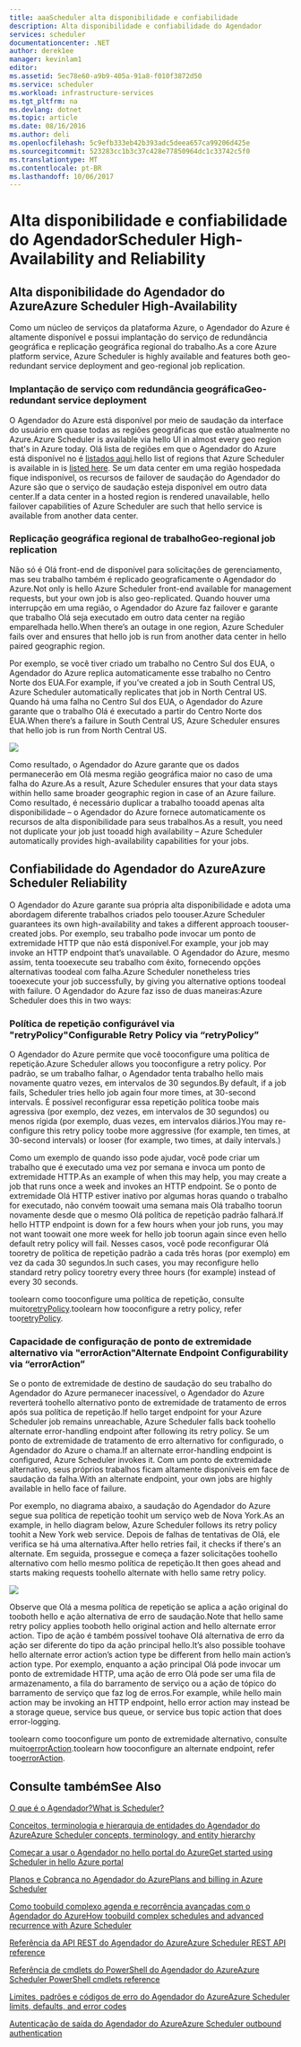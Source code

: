 ```yaml
---
title: aaaScheduler alta disponibilidade e confiabilidade
description: Alta disponibilidade e confiabilidade do Agendador
services: scheduler
documentationcenter: .NET
author: derek1ee
manager: kevinlam1
editor: 
ms.assetid: 5ec78e60-a9b9-405a-91a8-f010f3872d50
ms.service: scheduler
ms.workload: infrastructure-services
ms.tgt_pltfrm: na
ms.devlang: dotnet
ms.topic: article
ms.date: 08/16/2016
ms.author: deli
ms.openlocfilehash: 5c9efb333eb42b393adc5deea657ca99206d425e
ms.sourcegitcommit: 523283cc1b3c37c428e77850964dc1c33742c5f0
ms.translationtype: MT
ms.contentlocale: pt-BR
ms.lasthandoff: 10/06/2017
---
```

# <a name="scheduler-high-availability-and-reliability"></a><span data-ttu-id="f02bd-103">Alta disponibilidade e confiabilidade do Agendador</span><span class="sxs-lookup"><span data-stu-id="f02bd-103">Scheduler High-Availability and Reliability</span></span>
## <a name="azure-scheduler-high-availability"></a><span data-ttu-id="f02bd-104">Alta disponibilidade do Agendador do Azure</span><span class="sxs-lookup"><span data-stu-id="f02bd-104">Azure Scheduler High-Availability</span></span>
<span data-ttu-id="f02bd-105">Como um núcleo de serviços da plataforma Azure, o Agendador do Azure é altamente disponível e possui implantação do serviço de redundância geográfica e replicação geográfica regional do trabalho.</span><span class="sxs-lookup"><span data-stu-id="f02bd-105">As a core Azure platform service, Azure Scheduler is highly available and features both geo-redundant service deployment and geo-regional job replication.</span></span>

### <a name="geo-redundant-service-deployment"></a><span data-ttu-id="f02bd-106">Implantação de serviço com redundância geográfica</span><span class="sxs-lookup"><span data-stu-id="f02bd-106">Geo-redundant service deployment</span></span>
<span data-ttu-id="f02bd-107">O Agendador do Azure está disponível por meio de saudação da interface do usuário em quase todas as regiões geográficas que estão atualmente no Azure.</span><span class="sxs-lookup"><span data-stu-id="f02bd-107">Azure Scheduler is available via hello UI in almost every geo region that's in Azure today.</span></span> <span data-ttu-id="f02bd-108">Olá lista de regiões em que o Agendador do Azure está disponível no é [listados aqui](https://azure.microsoft.com/regions/#services).</span><span class="sxs-lookup"><span data-stu-id="f02bd-108">hello list of regions that Azure Scheduler is available in is [listed here](https://azure.microsoft.com/regions/#services).</span></span> <span data-ttu-id="f02bd-109">Se um data center em uma região hospedada fique indisponível, os recursos de failover de saudação do Agendador do Azure são que o serviço de saudação esteja disponível em outro data center.</span><span class="sxs-lookup"><span data-stu-id="f02bd-109">If a data center in a hosted region is rendered unavailable, hello failover capabilities of Azure Scheduler are such that hello service is available from another data center.</span></span>

### <a name="geo-regional-job-replication"></a><span data-ttu-id="f02bd-110">Replicação geográfica regional de trabalho</span><span class="sxs-lookup"><span data-stu-id="f02bd-110">Geo-regional job replication</span></span>
<span data-ttu-id="f02bd-111">Não só é Olá front-end de disponível para solicitações de gerenciamento, mas seu trabalho também é replicado geograficamente o Agendador do Azure.</span><span class="sxs-lookup"><span data-stu-id="f02bd-111">Not only is hello Azure Scheduler front-end available for management requests, but your own job is also geo-replicated.</span></span> <span data-ttu-id="f02bd-112">Quando houver uma interrupção em uma região, o Agendador do Azure faz failover e garante que trabalho Olá seja executado em outro data center na região emparelhada hello.</span><span class="sxs-lookup"><span data-stu-id="f02bd-112">When there’s an outage in one region, Azure Scheduler fails over and ensures that hello job is run from another data center in hello paired geographic region.</span></span>

<span data-ttu-id="f02bd-113">Por exemplo, se você tiver criado um trabalho no Centro Sul dos EUA, o Agendador do Azure replica automaticamente esse trabalho no Centro Norte dos EUA.</span><span class="sxs-lookup"><span data-stu-id="f02bd-113">For example, if you’ve created a job in South Central US, Azure Scheduler automatically replicates that job in North Central US.</span></span> <span data-ttu-id="f02bd-114">Quando há uma falha no Centro Sul dos EUA, o Agendador do Azure garante que o trabalho Olá é executado a partir do Centro Norte dos EUA.</span><span class="sxs-lookup"><span data-stu-id="f02bd-114">When there’s a failure in South Central US, Azure Scheduler ensures that hello job is run from North Central US.</span></span> 

![][1]

<span data-ttu-id="f02bd-115">Como resultado, o Agendador do Azure garante que os dados permanecerão em Olá mesma região geográfica maior no caso de uma falha do Azure.</span><span class="sxs-lookup"><span data-stu-id="f02bd-115">As a result, Azure Scheduler ensures that your data stays within hello same broader geographic region in case of an Azure failure.</span></span> <span data-ttu-id="f02bd-116">Como resultado, é necessário duplicar a trabalho tooadd apenas alta disponibilidade – o Agendador do Azure fornece automaticamente os recursos de alta disponibilidade para seus trabalhos.</span><span class="sxs-lookup"><span data-stu-id="f02bd-116">As a result, you need not duplicate your job just tooadd high availability – Azure Scheduler automatically provides high-availability capabilities for your jobs.</span></span>

## <a name="azure-scheduler-reliability"></a><span data-ttu-id="f02bd-117">Confiabilidade do Agendador do Azure</span><span class="sxs-lookup"><span data-stu-id="f02bd-117">Azure Scheduler Reliability</span></span>
<span data-ttu-id="f02bd-118">O Agendador do Azure garante sua própria alta disponibilidade e adota uma abordagem diferente trabalhos criados pelo toouser.</span><span class="sxs-lookup"><span data-stu-id="f02bd-118">Azure Scheduler guarantees its own high-availability and takes a different approach toouser-created jobs.</span></span> <span data-ttu-id="f02bd-119">Por exemplo, seu trabalho pode invocar um ponto de extremidade HTTP que não está disponível.</span><span class="sxs-lookup"><span data-stu-id="f02bd-119">For example, your job may invoke an HTTP endpoint that’s unavailable.</span></span> <span data-ttu-id="f02bd-120">O Agendador do Azure, mesmo assim, tenta tooexecute seu trabalho com êxito, fornecendo opções alternativas toodeal com falha.</span><span class="sxs-lookup"><span data-stu-id="f02bd-120">Azure Scheduler nonetheless tries tooexecute your job successfully, by giving you alternative options toodeal with failure.</span></span> <span data-ttu-id="f02bd-121">O Agendador do Azure faz isso de duas maneiras:</span><span class="sxs-lookup"><span data-stu-id="f02bd-121">Azure Scheduler does this in two ways:</span></span>

### <a name="configurable-retry-policy-via-retrypolicy"></a><span data-ttu-id="f02bd-122">Política de repetição configurável via "retryPolicy"</span><span class="sxs-lookup"><span data-stu-id="f02bd-122">Configurable Retry Policy via “retryPolicy”</span></span>
<span data-ttu-id="f02bd-123">O Agendador do Azure permite que você tooconfigure uma política de repetição.</span><span class="sxs-lookup"><span data-stu-id="f02bd-123">Azure Scheduler allows you tooconfigure a retry policy.</span></span> <span data-ttu-id="f02bd-124">Por padrão, se um trabalho falhar, o Agendador tenta trabalho hello mais novamente quatro vezes, em intervalos de 30 segundos.</span><span class="sxs-lookup"><span data-stu-id="f02bd-124">By default, if a job fails, Scheduler tries hello job again four more times, at 30-second intervals.</span></span> <span data-ttu-id="f02bd-125">É possível reconfigurar essa repetição política toobe mais agressiva (por exemplo, dez vezes, em intervalos de 30 segundos) ou menos rígida (por exemplo, duas vezes, em intervalos diários.)</span><span class="sxs-lookup"><span data-stu-id="f02bd-125">You may re-configure this retry policy toobe more aggressive (for example, ten times, at 30-second intervals) or looser (for example, two times, at daily intervals.)</span></span>

<span data-ttu-id="f02bd-126">Como um exemplo de quando isso pode ajudar, você pode criar um trabalho que é executado uma vez por semana e invoca um ponto de extremidade HTTP.</span><span class="sxs-lookup"><span data-stu-id="f02bd-126">As an example of when this may help, you may create a job that runs once a week and invokes an HTTP endpoint.</span></span> <span data-ttu-id="f02bd-127">Se o ponto de extremidade Olá HTTP estiver inativo por algumas horas quando o trabalho for executado, não convém toowait uma semana mais Olá trabalho toorun novamente desde que o mesmo Olá política de repetição padrão falhará.</span><span class="sxs-lookup"><span data-stu-id="f02bd-127">If hello HTTP endpoint is down for a few hours when your job runs, you may not want toowait one more week for hello job toorun again since even hello default retry policy will fail.</span></span> <span data-ttu-id="f02bd-128">Nesses casos, você pode reconfigurar Olá tooretry de política de repetição padrão a cada três horas (por exemplo) em vez da cada 30 segundos.</span><span class="sxs-lookup"><span data-stu-id="f02bd-128">In such cases, you may reconfigure hello standard retry policy tooretry every three hours (for example) instead of every 30 seconds.</span></span>

<span data-ttu-id="f02bd-129">toolearn como tooconfigure uma política de repetição, consulte muito[retryPolicy](scheduler-concepts-terms.md#retrypolicy).</span><span class="sxs-lookup"><span data-stu-id="f02bd-129">toolearn how tooconfigure a retry policy, refer too[retryPolicy](scheduler-concepts-terms.md#retrypolicy).</span></span>

### <a name="alternate-endpoint-configurability-via-erroraction"></a><span data-ttu-id="f02bd-130">Capacidade de configuração de ponto de extremidade alternativo via "errorAction"</span><span class="sxs-lookup"><span data-stu-id="f02bd-130">Alternate Endpoint Configurability via “errorAction”</span></span>
<span data-ttu-id="f02bd-131">Se o ponto de extremidade de destino de saudação do seu trabalho do Agendador do Azure permanecer inacessível, o Agendador do Azure reverterá toohello alternativo ponto de extremidade de tratamento de erros após sua política de repetição.</span><span class="sxs-lookup"><span data-stu-id="f02bd-131">If hello target endpoint for your Azure Scheduler job remains unreachable, Azure Scheduler falls back toohello alternate error-handling endpoint after following its retry policy.</span></span> <span data-ttu-id="f02bd-132">Se um ponto de extremidade de tratamento de erro alternativo for configurado, o Agendador do Azure o chama.</span><span class="sxs-lookup"><span data-stu-id="f02bd-132">If an alternate error-handling endpoint is configured, Azure Scheduler invokes it.</span></span> <span data-ttu-id="f02bd-133">Com um ponto de extremidade alternativo, seus próprios trabalhos ficam altamente disponíveis em face de saudação da falha.</span><span class="sxs-lookup"><span data-stu-id="f02bd-133">With an alternate endpoint, your own jobs are highly available in hello face of failure.</span></span>

<span data-ttu-id="f02bd-134">Por exemplo, no diagrama abaixo, a saudação do Agendador do Azure segue sua política de repetição toohit um serviço web de Nova York.</span><span class="sxs-lookup"><span data-stu-id="f02bd-134">As an example, in hello diagram below, Azure Scheduler follows its retry policy toohit a New York web service.</span></span> <span data-ttu-id="f02bd-135">Depois de falhas de tentativas de Olá, ele verifica se há uma alternativa.</span><span class="sxs-lookup"><span data-stu-id="f02bd-135">After hello retries fail, it checks if there's an alternate.</span></span> <span data-ttu-id="f02bd-136">Em seguida, prossegue e começa a fazer solicitações toohello alternativo com hello mesmo política de repetição.</span><span class="sxs-lookup"><span data-stu-id="f02bd-136">It then goes ahead and starts making requests toohello alternate with hello same retry policy.</span></span>

![][2]

<span data-ttu-id="f02bd-137">Observe que Olá a mesma política de repetição se aplica a ação original do tooboth hello e ação alternativa de erro de saudação.</span><span class="sxs-lookup"><span data-stu-id="f02bd-137">Note that hello same retry policy applies tooboth hello original action and hello alternate error action.</span></span> <span data-ttu-id="f02bd-138">Tipo de ação é também possível toohave Olá alternativa de erro da ação ser diferente do tipo da ação principal hello.</span><span class="sxs-lookup"><span data-stu-id="f02bd-138">It’s also possible toohave hello alternate error action’s action type be different from hello main action’s action type.</span></span> <span data-ttu-id="f02bd-139">Por exemplo, enquanto a ação principal Olá pode invocar um ponto de extremidade HTTP, uma ação de erro Olá pode ser uma fila de armazenamento, a fila do barramento de serviço ou a ação de tópico do barramento de serviço que faz log de erros.</span><span class="sxs-lookup"><span data-stu-id="f02bd-139">For example, while hello main action may be invoking an HTTP endpoint, hello error action may instead be a storage queue, service bus queue, or service bus topic action that does error-logging.</span></span>

<span data-ttu-id="f02bd-140">toolearn como tooconfigure um ponto de extremidade alternativo, consulte muito[errorAction](scheduler-concepts-terms.md#action-and-erroraction).</span><span class="sxs-lookup"><span data-stu-id="f02bd-140">toolearn how tooconfigure an alternate endpoint, refer too[errorAction](scheduler-concepts-terms.md#action-and-erroraction).</span></span>

## <a name="see-also"></a><span data-ttu-id="f02bd-141">Consulte também</span><span class="sxs-lookup"><span data-stu-id="f02bd-141">See Also</span></span>
 [<span data-ttu-id="f02bd-142">O que é o Agendador?</span><span class="sxs-lookup"><span data-stu-id="f02bd-142">What is Scheduler?</span></span>](scheduler-intro.md)

 [<span data-ttu-id="f02bd-143">Conceitos, terminologia e hierarquia de entidades do Agendador do Azure</span><span class="sxs-lookup"><span data-stu-id="f02bd-143">Azure Scheduler concepts, terminology, and entity hierarchy</span></span>](scheduler-concepts-terms.md)

 [<span data-ttu-id="f02bd-144">Começar a usar o Agendador no hello portal do Azure</span><span class="sxs-lookup"><span data-stu-id="f02bd-144">Get started using Scheduler in hello Azure portal</span></span>](scheduler-get-started-portal.md)

 [<span data-ttu-id="f02bd-145">Planos e Cobrança no Agendador do Azure</span><span class="sxs-lookup"><span data-stu-id="f02bd-145">Plans and billing in Azure Scheduler</span></span>](scheduler-plans-billing.md)

 [<span data-ttu-id="f02bd-146">Como toobuild complexo agenda e recorrência avançadas com o Agendador do Azure</span><span class="sxs-lookup"><span data-stu-id="f02bd-146">How toobuild complex schedules and advanced recurrence with Azure Scheduler</span></span>](scheduler-advanced-complexity.md)

 [<span data-ttu-id="f02bd-147">Referência da API REST do Agendador do Azure</span><span class="sxs-lookup"><span data-stu-id="f02bd-147">Azure Scheduler REST API reference</span></span>](https://msdn.microsoft.com/library/mt629143)

 [<span data-ttu-id="f02bd-148">Referência de cmdlets do PowerShell do Agendador do Azure</span><span class="sxs-lookup"><span data-stu-id="f02bd-148">Azure Scheduler PowerShell cmdlets reference</span></span>](scheduler-powershell-reference.md)

 [<span data-ttu-id="f02bd-149">Limites, padrões e códigos de erro do Agendador do Azure</span><span class="sxs-lookup"><span data-stu-id="f02bd-149">Azure Scheduler limits, defaults, and error codes</span></span>](scheduler-limits-defaults-errors.md)

 [<span data-ttu-id="f02bd-150">Autenticação de saída do Agendador do Azure</span><span class="sxs-lookup"><span data-stu-id="f02bd-150">Azure Scheduler outbound authentication</span></span>](scheduler-outbound-authentication.md)

[1]: ./media/scheduler-high-availability-reliability/scheduler-high-availability-reliability-image1.png

[2]: ./media/scheduler-high-availability-reliability/scheduler-high-availability-reliability-image2.png
